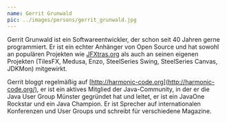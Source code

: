 ```yaml
---
name: Gerrit Grunwald
pic: ../images/persons/gerrit_grunwald.jpg
---
```


Gerrit Grunwald ist ein Softwareentwickler, der schon seit 40 Jahren gerne programmiert. Er ist ein echter Anhänger von
Open Source und hat sowohl an populären Projekten wie [JFXtras.org](https://jfxtras.org/) als auch an seinen eigenen
Projekten (TilesFX, Medusa, Enzo, SteelSeries Swing, SteelSeries Canvas, JDKMon) mitgewirkt.

Gerrit bloggt regelmäßig auf [http://harmonic-code.org](http://harmonic-code.org/), er ist ein aktives Mitglied der
Java-Community, in der er die Java User Group Münster gegründet hat und leitet, er ist ein JavaOne Rockstar und ein Java
Champion. Er ist Sprecher auf internationalen Konferenzen und User Groups und schreibt für verschiedene Magazine.
